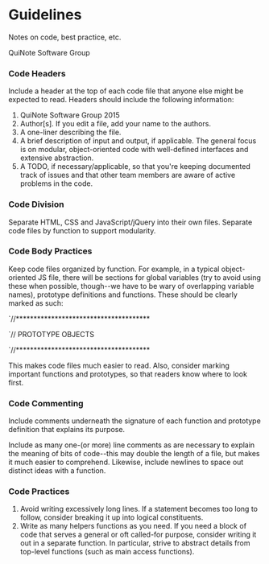 # Guidelines
Notes on code, best practice, etc.

QuiNote Software Group


### Code Headers

Include a header at the top of each code file that anyone else might be expected to read. Headers should include the following information:

1. QuiNote Software Group 2015
2. Author[s]. If you edit a file, add your name to the authors.
3. A one-liner describing the file.
4. A brief description of input and output, if applicable. The general focus is on modular, object-oriented code with well-defined interfaces and extensive abstraction.
5. A TODO, if necessary/applicable, so that you're keeping documented track of issues and that other team members are aware of active problems in the code.

### Code Division

Separate HTML, CSS and JavaScript/jQuery into their own files. Separate code files by function to support modularity.

### Code Body Practices

Keep code files organized by function. For example, in a typical object-oriented JS file, there will be sections for global variables (try to avoid using these when possible, though--we have to be wary of overlapping variable names), prototype definitions and functions. These should be clearly marked as such:


`//**************************************

`// PROTOTYPE OBJECTS

`//**************************************


This makes code files much easier to read. Also, consider marking important functions and prototypes, so that readers know where to look first. 

### Code Commenting

Include comments underneath the signature of each function and prototype definition that explains its purpose.

Include as many one-(or more) line comments as are necessary to explain the meaning of bits of code--this may double the length of a file, but makes it much easier to comprehend. Likewise, include newlines to space out distinct ideas with a function.

### Code Practices

1. Avoid writing excessively long lines. If a statement becomes too long to follow, consider breaking it up into logical constituents. 
2. Write as many helpers functions as you need. If you need a block of code that serves a general or oft called-for purpose, consider writing it out in a separate function. In particular, strive to abstract details from top-level functions (such as main access functions). 
